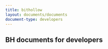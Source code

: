 ```yaml
---
title: bithollow
layout: documents/documents
document-type: developers
---
```

## BH documents for developers